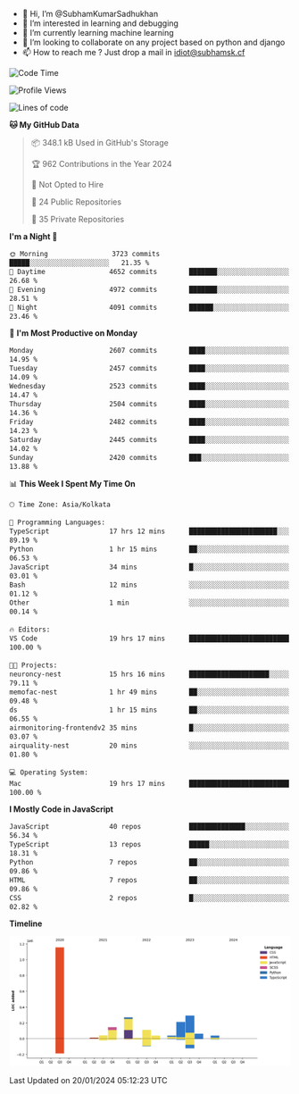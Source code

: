 - 👋 Hi, I’m @SubhamKumarSadhukhan
- 👀 I’m interested in learning and debugging
- 🌱 I’m currently learning machine learning
- 💞️ I’m looking to collaborate on any project based on python and django
- 📫 How to reach me ?
      Just drop a mail in idiot@subhamsk.cf

<!---
SubhamKumarSadhukhan/SubhamKumarSadhukhan is a ✨ special ✨ repository because its `README.md` (this file) appears on your GitHub profile.
You can click the Preview link to take a look at your changes.
--->


<!--START_SECTION:waka-->
![Code Time](http://img.shields.io/badge/Code%20Time-1%2C902%20hrs%2039%20mins-blue)

![Profile Views](http://img.shields.io/badge/Profile%20Views-1-blue)

![Lines of code](https://img.shields.io/badge/From%20Hello%20World%20I%27ve%20Written-2.4%20million%20lines%20of%20code-blue)

**🐱 My GitHub Data** 

> 📦 348.1 kB Used in GitHub's Storage 
 > 
> 🏆 962 Contributions in the Year 2024
 > 
> 🚫 Not Opted to Hire
 > 
> 📜 24 Public Repositories 
 > 
> 🔑 35 Private Repositories 
 > 
**I'm a Night 🦉** 

```text
🌞 Morning                3723 commits        █████░░░░░░░░░░░░░░░░░░░░   21.35 % 
🌆 Daytime                4652 commits        ███████░░░░░░░░░░░░░░░░░░   26.68 % 
🌃 Evening                4972 commits        ███████░░░░░░░░░░░░░░░░░░   28.51 % 
🌙 Night                  4091 commits        ██████░░░░░░░░░░░░░░░░░░░   23.46 % 
```
📅 **I'm Most Productive on Monday** 

```text
Monday                   2607 commits        ████░░░░░░░░░░░░░░░░░░░░░   14.95 % 
Tuesday                  2457 commits        ████░░░░░░░░░░░░░░░░░░░░░   14.09 % 
Wednesday                2523 commits        ████░░░░░░░░░░░░░░░░░░░░░   14.47 % 
Thursday                 2504 commits        ████░░░░░░░░░░░░░░░░░░░░░   14.36 % 
Friday                   2482 commits        ████░░░░░░░░░░░░░░░░░░░░░   14.23 % 
Saturday                 2445 commits        ████░░░░░░░░░░░░░░░░░░░░░   14.02 % 
Sunday                   2420 commits        ███░░░░░░░░░░░░░░░░░░░░░░   13.88 % 
```


📊 **This Week I Spent My Time On** 

```text
🕑︎ Time Zone: Asia/Kolkata

💬 Programming Languages: 
TypeScript               17 hrs 12 mins      ██████████████████████░░░   89.19 % 
Python                   1 hr 15 mins        ██░░░░░░░░░░░░░░░░░░░░░░░   06.53 % 
JavaScript               34 mins             █░░░░░░░░░░░░░░░░░░░░░░░░   03.01 % 
Bash                     12 mins             ░░░░░░░░░░░░░░░░░░░░░░░░░   01.12 % 
Other                    1 min               ░░░░░░░░░░░░░░░░░░░░░░░░░   00.14 % 

🔥 Editors: 
VS Code                  19 hrs 17 mins      █████████████████████████   100.00 % 

🐱‍💻 Projects: 
neuroncy-nest            15 hrs 16 mins      ████████████████████░░░░░   79.11 % 
memofac-nest             1 hr 49 mins        ██░░░░░░░░░░░░░░░░░░░░░░░   09.48 % 
ds                       1 hr 15 mins        ██░░░░░░░░░░░░░░░░░░░░░░░   06.55 % 
airmonitoring-frontendv2 35 mins             █░░░░░░░░░░░░░░░░░░░░░░░░   03.07 % 
airquality-nest          20 mins             ░░░░░░░░░░░░░░░░░░░░░░░░░   01.80 % 

💻 Operating System: 
Mac                      19 hrs 17 mins      █████████████████████████   100.00 % 
```

**I Mostly Code in JavaScript** 

```text
JavaScript               40 repos            ██████████████░░░░░░░░░░░   56.34 % 
TypeScript               13 repos            █████░░░░░░░░░░░░░░░░░░░░   18.31 % 
Python                   7 repos             ██░░░░░░░░░░░░░░░░░░░░░░░   09.86 % 
HTML                     7 repos             ██░░░░░░░░░░░░░░░░░░░░░░░   09.86 % 
CSS                      2 repos             █░░░░░░░░░░░░░░░░░░░░░░░░   02.82 % 
```



**Timeline**

![Lines of Code chart](https://raw.githubusercontent.com/SubhamKumarSadhukhan/SubhamKumarSadhukhan/main/assets/bar_graph.png)


 Last Updated on 20/01/2024 05:12:23 UTC
<!--END_SECTION:waka-->
